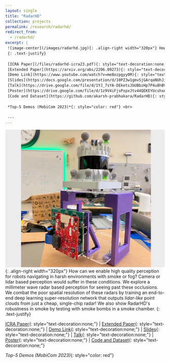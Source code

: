 ```yaml
---
layout: single
title: "RadarHD"
collection: projects
permalink: /research/radarhd/
redirect_from: 
  - /radarhd/
excerpt: |
 ![image-center](/images/radarhd.jpg){: .align-right width="320px"} How can we enable high quality perception for robots navigating in harsh environments with smoke or fog? Camera or lidar based perception would suffer in these conditions. We explore a millimeter wave radar based perception for seeing past these occlusions. We combat the poor spatial resolution of these radars by training an end-to-end deep learning super-resolution network that outputs *lidar-like* point clouds from just a cheap, single-chip radar!  We also show RadarHD's robustness in smoke by testing with smoke bombs in a smoke chamber.
 {: .text-justify}

 [ICRA Paper](/files/radarhd-icra23.pdf){: style="text-decoration:none;"} &#124;
 [Extended Paper](https://arxiv.org/abs/2206.09273){: style="text-decoration:none;"} &#124;
 [Demo Link](https://www.youtube.com/watch?v=me8ozpgyy0M){: style="text-decoration:none;"} &#124; 
 [Slides](https://docs.google.com/presentation/d/10PZ3w1gmvSjGArqaNUhJiEY29zo8bQZU/edit?usp=sharing&ouid=111709944551033943094&rtpof=true&sd=true){: style="text-decoration:none;"} &#124;
 [Talk](https://drive.google.com/file/d/1YJ_7sYA-DEketsJbUBbzHp7P4u8hBVye/view?usp=sharing){: style="text-decoration:none;"} &#124;
 [Poster](https://drive.google.com/file/d/1z9V4iFjsPxpxJtv44QEKEYUcshxA5qDV/view?usp=sharing){: style="text-decoration:none;"} &#124;
 [Code and Dataset](https://github.com/akarsh-prabhakara/RadarHD){: style="text-decoration:none;"}

 *Top-5 Demos (MobiCom 2023)*{: style="color: red"} <br>
 
 ---
---
```

 ![image-center](/images/radarhd.jpg){: .align-right width="320px"} How can we enable high quality perception for robots navigating in harsh environments with smoke or fog? Camera or lidar based perception would suffer in these conditions. We explore a millimeter wave radar based perception for seeing past these occlusions. We combat the poor spatial resolution of these radars by training an end-to-end deep learning super-resolution network that outputs *lidar-like* point clouds from just a cheap, single-chip radar!  We also show RadarHD's robustness in smoke by testing with smoke bombs in a smoke chamber.
 {: .text-justify}

 [ICRA Paper](/files/radarhd-icra23.pdf){: style="text-decoration:none;"} &#124;
 [Extended Paper](https://arxiv.org/abs/2206.09273){: style="text-decoration:none;"} &#124;
 [Demo Link](https://www.youtube.com/watch?v=me8ozpgyy0M){: style="text-decoration:none;"} &#124; 
 [Slides](https://docs.google.com/presentation/d/10PZ3w1gmvSjGArqaNUhJiEY29zo8bQZU/edit?usp=sharing&ouid=111709944551033943094&rtpof=true&sd=true){: style="text-decoration:none;"} &#124;
 [Talk](https://drive.google.com/file/d/1YJ_7sYA-DEketsJbUBbzHp7P4u8hBVye/view?usp=sharing){: style="text-decoration:none;"} &#124;
 [Poster](https://drive.google.com/file/d/1z9V4iFjsPxpxJtv44QEKEYUcshxA5qDV/view?usp=sharing){: style="text-decoration:none;"} &#124;
 [Code and Dataset](https://github.com/akarsh-prabhakara/RadarHD){: style="text-decoration:none;"}

 *Top-5 Demos (MobiCom 2023)*{: style="color: red"} <br>
